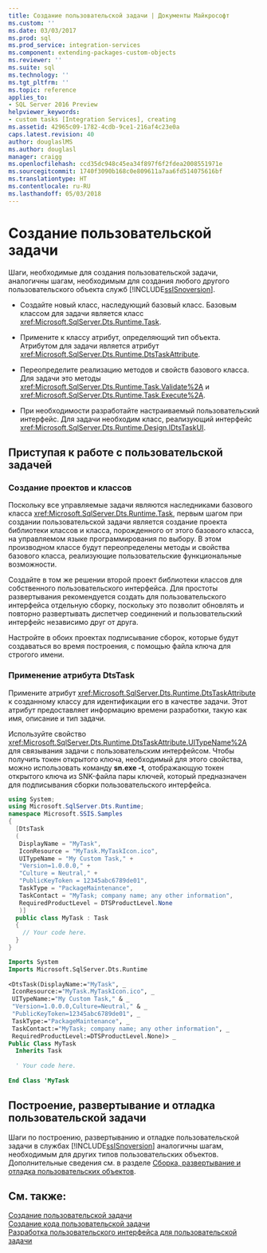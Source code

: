 ```yaml
---
title: Создание пользовательской задачи | Документы Майкрософт
ms.custom: ''
ms.date: 03/03/2017
ms.prod: sql
ms.prod_service: integration-services
ms.component: extending-packages-custom-objects
ms.reviewer: ''
ms.suite: sql
ms.technology: ''
ms.tgt_pltfrm: ''
ms.topic: reference
applies_to:
- SQL Server 2016 Preview
helpviewer_keywords:
- custom tasks [Integration Services], creating
ms.assetid: 42965c09-1782-4cdb-9ce1-216af4c23e0a
caps.latest.revision: 40
author: douglaslMS
ms.author: douglasl
manager: craigg
ms.openlocfilehash: ccd35dc948c45ea34f897f6f2fdea2008551971e
ms.sourcegitcommit: 1740f3090b168c0e809611a7aa6fd514075616bf
ms.translationtype: HT
ms.contentlocale: ru-RU
ms.lasthandoff: 05/03/2018
---
```

# <a name="creating-a-custom-task"></a>Создание пользовательской задачи
  Шаги, необходимые для создания пользовательской задачи, аналогичны шагам, необходимым для создания любого другого пользовательского объекта служб [!INCLUDE[ssISnoversion](../../../includes/ssisnoversion-md.md)].  
  
-   Создайте новый класс, наследующий базовый класс. Базовым классом для задачи является класс <xref:Microsoft.SqlServer.Dts.Runtime.Task>.  
  
-   Примените к классу атрибут, определяющий тип объекта. Атрибутом для задачи является атрибут <xref:Microsoft.SqlServer.Dts.Runtime.DtsTaskAttribute>.  
  
-   Переопределите реализацию методов и свойств базового класса. Для задачи это методы <xref:Microsoft.SqlServer.Dts.Runtime.Task.Validate%2A> и <xref:Microsoft.SqlServer.Dts.Runtime.Task.Execute%2A>.  
  
-   При необходимости разработайте настраиваемый пользовательский интерфейс. Для задачи необходим класс, реализующий интерфейс <xref:Microsoft.SqlServer.Dts.Runtime.Design.IDtsTaskUI>.  
  
## <a name="getting-started-with-a-custom-task"></a>Приступая к работе с пользовательской задачей  
  
### <a name="creating-projects-and-classes"></a>Создание проектов и классов  
 Поскольку все управляемые задачи являются наследниками базового класса <xref:Microsoft.SqlServer.Dts.Runtime.Task>, первым шагом при создании пользовательской задачи является создание проекта библиотеки классов и класса, порожденного от этого базового класса, на управляемом языке программирования по выбору. В этом производном классе будут переопределены методы и свойства базового класса, реализующие пользовательские функциональные возможности.  
  
 Создайте в том же решении второй проект библиотеки классов для собственного пользовательского интерфейса. Для простоты развертывания рекомендуется создать для пользовательского интерфейса отдельную сборку, поскольку это позволит обновлять и повторно развертывать диспетчер соединений и пользовательский интерфейс независимо друг от друга.  
  
 Настройте в обоих проектах подписывание сборок, которые будут создаваться во время построения, с помощью файла ключа для строгого имени.  
  
### <a name="applying-the-dtstask-attribute"></a>Применение атрибута DtsTask  
 Примените атрибут <xref:Microsoft.SqlServer.Dts.Runtime.DtsTaskAttribute> к созданному классу для идентификации его в качестве задачи. Этот атрибут предоставляет информацию времени разработки, такую как имя, описание и тип задачи.  
  
 Используйте свойство <xref:Microsoft.SqlServer.Dts.Runtime.DtsTaskAttribute.UITypeName%2A> для связывания задачи с пользовательским интерфейсом. Чтобы получить токен открытого ключа, необходимый для этого свойства, можно использовать команду **sn.exe -t**, отображающую токен открытого ключа из SNK-файла пары ключей, который предназначен для подписывания сборки пользовательского интерфейса.  
  
```csharp  
using System;  
using Microsoft.SqlServer.Dts.Runtime;  
namespace Microsoft.SSIS.Samples  
{  
  [DtsTask  
  (  
   DisplayName = "MyTask",  
   IconResource = "MyTask.MyTaskIcon.ico",  
   UITypeName = "My Custom Task," +  
   "Version=1.0.0.0," +  
   "Culture = Neutral," +  
   "PublicKeyToken = 12345abc6789de01",  
   TaskType = "PackageMaintenance",  
   TaskContact = "MyTask; company name; any other information",  
   RequiredProductLevel = DTSProductLevel.None  
   )]  
  public class MyTask : Task  
  {  
    // Your code here.  
  }  
}  
```  
  
```vb  
Imports System  
Imports Microsoft.SqlServer.Dts.Runtime  
  
<DtsTask(DisplayName:="MyTask", _  
 IconResource:="MyTask.MyTaskIcon.ico", _  
 UITypeName:="My Custom Task," & _  
 "Version=1.0.0.0,Culture=Neutral," & _  
 "PublicKeyToken=12345abc6789de01", _  
 TaskType:="PackageMaintenance", _  
 TaskContact:="MyTask; company name; any other information", _  
 RequiredProductLevel:=DTSProductLevel.None)> _  
Public Class MyTask  
  Inherits Task  
  
  ' Your code here.  
  
End Class 'MyTask  
```  
  
## <a name="building-deploying-and-debugging-a-custom-task"></a>Построение, развертывание и отладка пользовательской задачи  
 Шаги по построению, развертыванию и отладке пользовательской задачи в службах [!INCLUDE[ssISnoversion](../../../includes/ssisnoversion-md.md)] аналогичны шагам, необходимым для других типов пользовательских объектов. Дополнительные сведения см. в разделе [Сборка, развертывание и отладка пользовательских объектов](../../../integration-services/extending-packages-custom-objects/building-deploying-and-debugging-custom-objects.md).  
  
## <a name="see-also"></a>См. также:  
 [Создание пользовательской задачи](../../../integration-services/extending-packages-custom-objects/task/creating-a-custom-task.md)   
 [Создание кода пользовательской задачи](../../../integration-services/extending-packages-custom-objects/task/coding-a-custom-task.md)   
 [Разработка пользовательского интерфейса для пользовательской задачи](../../../integration-services/extending-packages-custom-objects/task/developing-a-user-interface-for-a-custom-task.md)  
  
  
